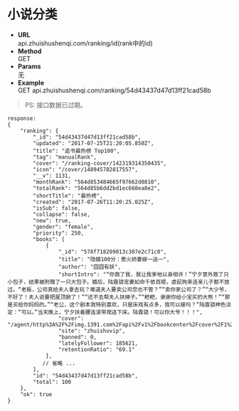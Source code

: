 # 小说分类

- <strong>URL</strong>  
  api.zhuishushenqi.com/ranking/id(rank中的id)
- <strong>Method</strong>    
  GET
- <strong>Params</strong>  
  无
- <strong>Example</strong>  
  GET api.zhuishushenqi.com/ranking/54d43437d47d13ff21cad58b

> PS: 接口数据已过期。

```
response:
{
    "ranking": {
        "_id": "54d43437d47d13ff21cad58b",
        "updated": "2017-07-25T21:20:05.850Z",
        "title": "追书最热榜 Top100",
        "tag": "manualRank",
        "cover": "/ranking-cover/142319314350435",
        "icon": "/cover/148945782817557",
        "__v": 1131,
        "monthRank": "564d853484665f97662d0810",
        "totalRank": "564d85b6dd2bd1ec660ea8e2",
        "shortTitle": "最热榜",
        "created": "2017-07-26T11:20:25.025Z",
        "isSub": false,
        "collapse": false,
        "new": true,
        "gender": "female",
        "priority": 250,
        "books": [
            {
                "_id": "578f718209013c307e2c71c0",
                "title": "隐婚100分：惹火娇妻嫁一送一",
                "author": "囧囧有妖",
                "shortIntro": "“你救了我，我让我爹地以身相许！”宁夕意外救了只小包子，结果被附赠了一只大包子。婚后，陆霆骁宠妻如命千依百顺，虐起狗来连亲儿子都不放过。“老板，公司真给夫人拿去玩？难道夫人要卖公司您也不管？”“卖你家公司了？”“大少爷，不好了！夫人说要把屋顶掀了！”“还不去帮夫人扶梯子。”“粑粑，谢谢你给小宝买的大熊！”“那是买给你妈妈的。”“老公，这个剧本我特别喜欢，只是床戏有点多，我可以接吗？”陆霆骁神色淡定：“可以。”当天晚上，宁夕扶着腰连滚带爬逃下床。陆霆骁！可以你大爷！！！",
                "cover": "/agent/http%3A%2F%2Fimg.1391.com%2Fapi%2Fv1%2Fbookcenter%2Fcover%2F1%2F86590%2F_86590_132566.jpg%2F",
                "site": "zhuishuvip",
                "banned": 0,
                "latelyFollower": 185621,
                "retentionRatio": "69.1"
            },
           // 省略 ...
        ],
        "id": "54d43437d47d13ff21cad58b",
        "total": 100
    },
    "ok": true
}
```
